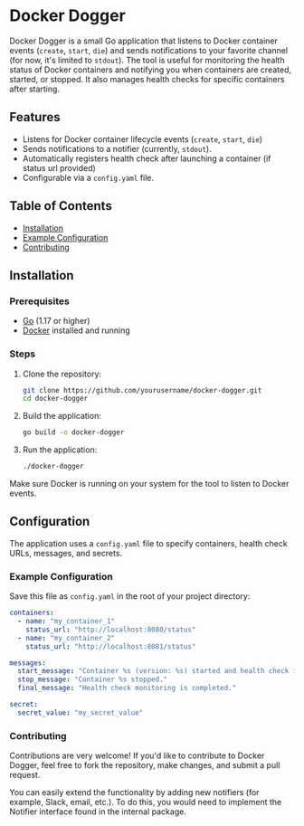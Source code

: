# Docker Dogger

Docker Dogger is a small Go application that listens to Docker container events (`create`, `start`, `die`) and sends notifications to your favorite channel (for now, it's limited to `stdout`). The tool is useful for monitoring the health status of Docker containers and notifying you when containers are created, started, or stopped. It also manages health checks for specific containers after starting.

## Features

- Listens for Docker container lifecycle events (`create`, `start`, `die`)
- Sends notifications to a notifier (currently, `stdout`).
- Automatically registers health check after launching a container (if status url provided)
- Configurable via a `config.yaml` file.

## Table of Contents

- [Installation](#installation)
- [Example Configuration](#example-configuration)
- [Contributing](#contributing)

## Installation

### Prerequisites

- [Go](https://golang.org/dl/) (1.17 or higher)
- [Docker](https://www.docker.com/) installed and running

### Steps

1. Clone the repository:

   ```bash
   git clone https://github.com/yourusername/docker-dogger.git
   cd docker-dogger
   ```

2. Build the application:

   ```bash
   go build -o docker-dogger
   ```

3. Run the application:
   ```bash
   ./docker-dogger
   ```

Make sure Docker is running on your system for the tool to listen to Docker events.

## Configuration

The application uses a `config.yaml` file to specify containers, health check URLs, messages, and secrets.

### Example Configuration

Save this file as `config.yaml` in the root of your project directory:

```yaml
containers:
  - name: "my_container_1"
    status_url: "http://localhost:8080/status"
  - name: "my_container_2"
    status_url: "http://localhost:8081/status"

messages:
  start_message: "Container %s (version: %s) started and health check is in progress."
  stop_message: "Container %s stopped."
  final_message: "Health check monitoring is completed."

secret:
  secret_value: "my_secret_value"
```

### Contributing

Contributions are very welcome! If you'd like to contribute to Docker Dogger, feel free to fork the repository, make changes, and submit a pull request.

You can easily extend the functionality by adding new notifiers (for example, Slack, email, etc.). To do this, you would need to implement the Notifier interface found in the internal package.

